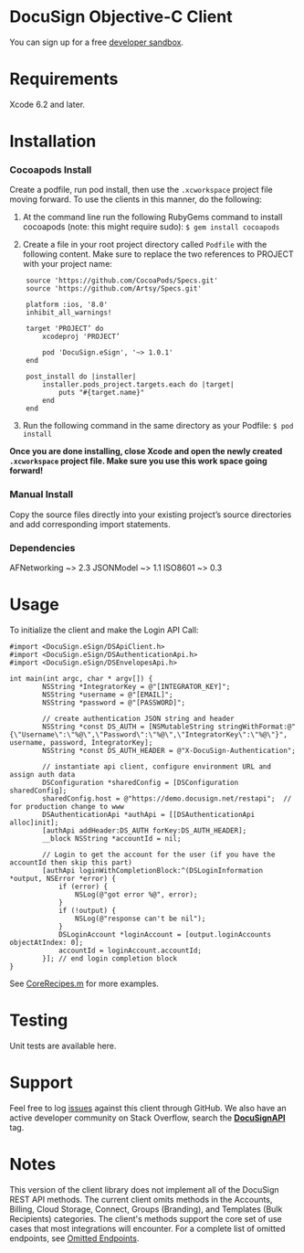 # DocuSign Objective-C Client

You can sign up for a free [developer sandbox](https://www.docusign.com/developer-center).

Requirements
============

Xcode 6.2 and later.  

Installation
============

### Cocoapods Install

Create a podfile, run pod install, then use the `.xcworkspace` project file moving forward. To use the clients in this manner, do the following:

   1. At the command line run the following RubyGems command to install cocoapods (note: this might require sudo):
   `$ gem install cocoapods`

   2. Create a file in your root project directory called `Podfile` with the following content.  Make sure to replace the two references to PROJECT with your project name:
   
```
	source 'https://github.com/CocoaPods/Specs.git'
	source 'https://github.com/Artsy/Specs.git'

	platform :ios, '8.0'
	inhibit_all_warnings!

	target 'PROJECT’ do
		xcodeproj 'PROJECT’

		pod 'DocuSign.eSign', '~> 1.0.1'
	end

	post_install do |installer|
		installer.pods_project.targets.each do |target|
			puts "#{target.name}"
		end
	end
```	

   3. Run the following command in the same directory as your Podfile:
`$ pod install`

**Once you are done installing, close Xcode and open the newly created `.xcworkspace` project file. Make sure you use this work space going forward!**

### Manual Install

Copy the source files directly into your existing project’s source directories and add corresponding import statements.

### Dependencies 

AFNetworking ~> 2.3
JSONModel ~> 1.1
ISO8601 ~> 0.3

Usage
=====

To initialize the client and make the Login API Call:

```objc
#import <DocuSign.eSign/DSApiClient.h>
#import <DocuSign.eSign/DSAuthenticationApi.h>
#import <DocuSign.eSign/DSEnvelopesApi.h>

int main(int argc, char * argv[]) {
        NSString *IntegratorKey = @"[INTEGRATOR_KEY]";
        NSString *username = @"[EMAIL]";
        NSString *password = @"[PASSWORD]";
        
        // create authentication JSON string and header
        NSString *const DS_AUTH = [NSMutableString stringWithFormat:@"{\"Username\":\"%@\",\"Password\":\"%@\",\"IntegratorKey\":\"%@\"}", username, password, IntegratorKey];
        NSString *const DS_AUTH_HEADER = @"X-DocuSign-Authentication";
        
        // instantiate api client, configure environment URL and assign auth data
        DSConfiguration *sharedConfig = [DSConfiguration sharedConfig];
        sharedConfig.host = @"https://demo.docusign.net/restapi";  // for production change to www
        DSAuthenticationApi *authApi = [[DSAuthenticationApi alloc]init];
        [authApi addHeader:DS_AUTH forKey:DS_AUTH_HEADER];
        __block NSString *accountId = nil;
        
        // Login to get the account for the user (if you have the accountId then skip this part)
        [authApi loginWithCompletionBlock:^(DSLoginInformation *output, NSError *error) {
            if (error) {
                NSLog(@"got error %@", error);
            }
            if (!output) {
                NSLog(@"response can't be nil");
            }
            DSLoginAccount *loginAccount = [output.loginAccounts objectAtIndex: 0];
            accountId = loginAccount.accountId; 
        }]; // end login completion block
}
```

See [CoreRecipes.m](https://github.com/docusign/docusign-objc-client/blob/master/test/Recipes/CoreRecipes.m) for more examples.

Testing
=======

Unit tests are available here.  

Support
=======

Feel free to log [issues](https://github.com/docusign/docusign-objc-client/issues) against this client through GitHub.  We also have an active developer community on Stack Overflow, search the **[DocuSignAPI](http://stackoverflow.com/questions/tagged/docusignapi)** tag.

Notes
=======

This version of the client library does not implement all of the DocuSign REST API methods. The current client omits methods in the Accounts, Billing, Cloud Storage, Connect, Groups (Branding), and Templates (Bulk Recipients) categories. The client's methods support the core set of use cases that most integrations will encounter. For a complete list of omitted endpoints, see [Omitted Endpoints](./omitted_endpoints.md).
